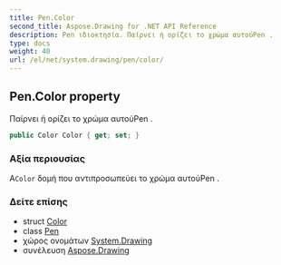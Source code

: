 ```yaml
---
title: Pen.Color
second_title: Aspose.Drawing for .NET API Reference
description: Pen ιδιοκτησία. Παίρνει ή ορίζει το χρώμα αυτούPen .
type: docs
weight: 40
url: /el/net/system.drawing/pen/color/
---
```

## Pen.Color property

Παίρνει ή ορίζει το χρώμα αυτούPen .

```csharp
public Color Color { get; set; }
```

### Αξία περιουσίας

Α`Color` δομή που αντιπροσωπεύει το χρώμα αυτούPen .

### Δείτε επίσης

* struct [Color](../../color/)
* class [Pen](../)
* χώρος ονομάτων [System.Drawing](../../pen/)
* συνέλευση [Aspose.Drawing](../../../)



